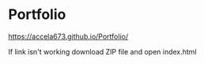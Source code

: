 # Portfolio
 
https://accela673.github.io/Portfolio/

If link isn't working download ZIP file and open index.html
